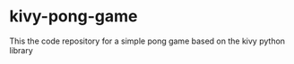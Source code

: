 # kivy-pong-game


This the code repository for a simple pong game based on the kivy python library
